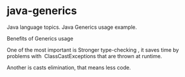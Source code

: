 # java-generics
Java language topics. Java Generics usage example.

Benefits of Generics usage

One of the most important is Stronger type-checking , it saves time by problems with  ClassCastExceptions that are thrown at runtime.

Another is casts elimination, that means less code.
